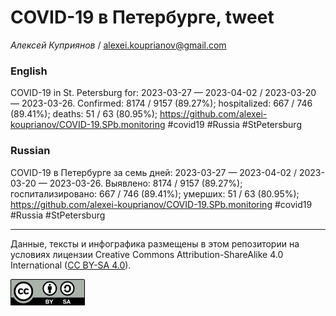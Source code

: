 COVID-19 в Петербурге, tweet
============================

*Алексей Куприянов* /
<a href="mailto:alexei.kouprianov@gmail.com" class="email">alexei.kouprianov@gmail.com</a>

### English

COVID-19 in St. Petersburg for: 2023-03-27 — 2023-04-02 / 2023-03-20 —
2023-03-26. Сonfirmed: 8174 / 9157 (89.27%); hospitalized: 667 / 746
(89.41%); deaths: 51 / 63 (80.95%);
<a href="https://github.com/alexei-kouprianov/COVID-19.SPb.monitoring" class="uri">https://github.com/alexei-kouprianov/COVID-19.SPb.monitoring</a>
\#covid19 \#Russia \#StPetersburg

### Russian

COVID-19 в Петербурге за семь дней: 2023-03-27 — 2023-04-02 / 2023-03-20
— 2023-03-26. Выявлено: 8174 / 9157 (89.27%); госпитализировано: 667 /
746 (89.41%); умерших: 51 / 63 (80.95%);
<a href="https://github.com/alexei-kouprianov/COVID-19.SPb.monitoring" class="uri">https://github.com/alexei-kouprianov/COVID-19.SPb.monitoring</a>
\#covid19 \#Russia \#StPetersburg

------------------------------------------------------------------------

Данные, тексты и инфографика размещены в этом репозитории на условиях
лицензии Creative Commons Attribution-ShareAlike 4.0 International ([CC
BY-SA 4.0](https://creativecommons.org/licenses/by-sa/4.0/)).

![](../misc/CC-BY-SA-icon.png "CC-BY-SA")
